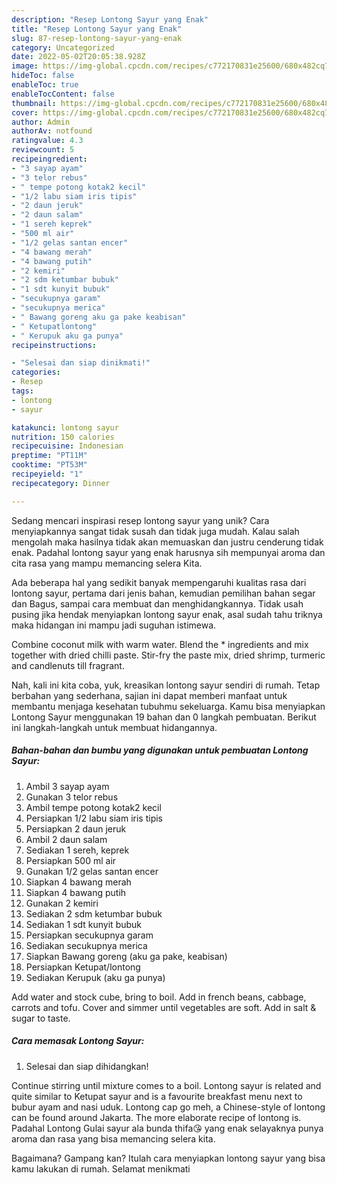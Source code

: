 ```yaml
---
description: "Resep Lontong Sayur yang Enak"
title: "Resep Lontong Sayur yang Enak"
slug: 87-resep-lontong-sayur-yang-enak
category: Uncategorized
date: 2022-05-02T20:05:38.928Z
image: https://img-global.cpcdn.com/recipes/c772170831e25600/680x482cq70/lontong-sayur-foto-resep-utama.jpg
hideToc: false
enableToc: true
enableTocContent: false
thumbnail: https://img-global.cpcdn.com/recipes/c772170831e25600/680x482cq70/lontong-sayur-foto-resep-utama.jpg
cover: https://img-global.cpcdn.com/recipes/c772170831e25600/680x482cq70/lontong-sayur-foto-resep-utama.jpg
author: Admin
authorAv: notfound
ratingvalue: 4.3
reviewcount: 5
recipeingredient:
- "3 sayap ayam"
- "3 telor rebus"
- " tempe potong kotak2 kecil"
- "1/2 labu siam iris tipis"
- "2 daun jeruk"
- "2 daun salam"
- "1 sereh keprek"
- "500 ml air"
- "1/2 gelas santan encer"
- "4 bawang merah"
- "4 bawang putih"
- "2 kemiri"
- "2 sdm ketumbar bubuk"
- "1 sdt kunyit bubuk"
- "secukupnya garam"
- "secukupnya merica"
- " Bawang goreng aku ga pake keabisan"
- " Ketupatlontong"
- " Kerupuk aku ga punya"
recipeinstructions:

- "Selesai dan siap dinikmati!"
categories:
- Resep
tags:
- lontong
- sayur

katakunci: lontong sayur 
nutrition: 150 calories
recipecuisine: Indonesian
preptime: "PT11M"
cooktime: "PT53M"
recipeyield: "1"
recipecategory: Dinner

---
```





Sedang mencari inspirasi resep lontong sayur yang unik? Cara menyiapkannya sangat tidak susah dan tidak juga mudah. Kalau salah mengolah maka hasilnya tidak akan memuaskan dan justru cenderung tidak enak. Padahal lontong sayur yang enak harusnya sih mempunyai aroma dan cita rasa yang mampu memancing selera Kita.





Ada beberapa hal yang sedikit banyak mempengaruhi kualitas rasa dari lontong sayur, pertama dari jenis bahan, kemudian pemilihan bahan segar dan Bagus, sampai cara membuat dan menghidangkannya. Tidak usah pusing jika hendak menyiapkan lontong sayur enak,      asal sudah tahu triknya maka hidangan ini mampu jadi suguhan istimewa.














Combine coconut milk with warm water. Blend the * ingredients and mix together with dried chilli paste. Stir-fry the paste mix, dried shrimp, turmeric and candlenuts till fragrant.






Nah, kali ini kita coba, yuk, kreasikan lontong sayur sendiri di rumah. Tetap berbahan yang sederhana, sajian ini dapat memberi manfaat untuk membantu menjaga kesehatan tubuhmu sekeluarga. Kamu bisa menyiapkan Lontong Sayur menggunakan 19 bahan dan 0 langkah pembuatan. Berikut ini langkah-langkah untuk membuat hidangannya.

<!--inarticleads1-->

##### Bahan-bahan dan bumbu yang digunakan untuk pembuatan Lontong Sayur:

1. Ambil 3 sayap ayam
1. Gunakan 3 telor rebus
1. Ambil  tempe potong kotak2 kecil
1. Persiapkan 1/2 labu siam iris tipis
1. Persiapkan 2 daun jeruk
1. Ambil 2 daun salam
1. Sediakan 1 sereh, keprek
1. Persiapkan 500 ml air
1. Gunakan 1/2 gelas santan encer
1. Siapkan 4 bawang merah
1. Siapkan 4 bawang putih
1. Gunakan 2 kemiri
1. Sediakan 2 sdm ketumbar bubuk
1. Sediakan 1 sdt kunyit bubuk
1. Persiapkan secukupnya garam
1. Sediakan secukupnya merica
1. Siapkan  Bawang goreng (aku ga pake, keabisan)
1. Persiapkan  Ketupat/lontong
1. Sediakan  Kerupuk (aku ga punya)


Add water and stock cube, bring to boil. Add in french beans, cabbage, carrots and tofu. Cover and simmer until vegetables are soft. Add in salt &amp; sugar to taste. 

<!--inarticleads2-->

##### Cara memasak Lontong Sayur:


1. Selesai dan siap dihidangkan!

Continue stirring until mixture comes to a boil. Lontong sayur is related and quite similar to Ketupat sayur and is a favourite breakfast menu next to bubur ayam and nasi uduk. Lontong cap go meh, a Chinese-style of lontong can be found around Jakarta. The more elaborate recipe of lontong is. Padahal Lontong Gulai sayur ala bunda thifa😘 yang enak selayaknya punya aroma dan rasa yang bisa memancing selera kita. 

Bagaimana? Gampang kan? Itulah cara menyiapkan lontong sayur yang bisa kamu lakukan di rumah. Selamat menikmati
